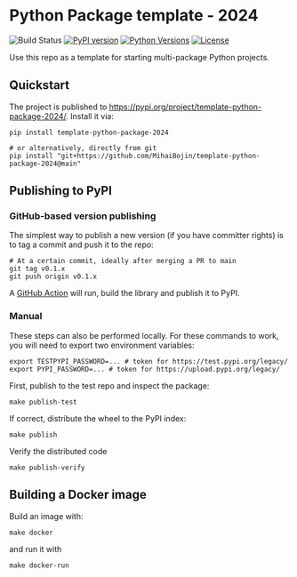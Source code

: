 # Python Package template - 2024

![Build Status](https://github.com/MihaiBojin/template-python-package-2024/actions/workflows/python-tests.yml/badge.svg)
[![PyPI version](https://badge.fury.io/py/template-python-package-2024.svg)](https://badge.fury.io/py/template-python-package-2024)
[![Python Versions](https://img.shields.io/pypi/pyversions/template-python-package-2024.svg)](https://pypi.org/project/template-python-package-2024/)
[![License](https://img.shields.io/github/license/template-python-package-2024/template-python-package-2024.svg)](LICENSE)

Use this repo as a template for starting multi-package Python projects.

## Quickstart

The project is published to <https://pypi.org/project/template-python-package-2024/>.
Install it via:

```shell
pip install template-python-package-2024

# or alternatively, directly from git
pip install "git+https://github.com/MihaiBojin/template-python-package-2024@main"
```

## Publishing to PyPI

### GitHub-based version publishing

The simplest way to publish a new version (if you have committer rights) is to tag a commit and push it to the repo:

```shell
# At a certain commit, ideally after merging a PR to main
git tag v0.1.x
git push origin v0.1.x
```

A [GitHub Action](https://github.com/MihaiBojin/template-python-package-2024/actions) will run, build the library and publish it to PyPI.

### Manual

These steps can also be performed locally. For these commands to work, you will need to export two environment variables:

```shell
export TESTPYPI_PASSWORD=... # token for https://test.pypi.org/legacy/
export PYPI_PASSWORD=... # token for https://upload.pypi.org/legacy/
```

First, publish to the test repo and inspect the package:

```shell
make publish-test
```

If correct, distribute the wheel to the PyPI index:

```shell
make publish
```

Verify the distributed code

```shell
make publish-verify
```

## Building a Docker image

Build an image with:

```shell
make docker
```

and run it with

```shell
make docker-run
```
